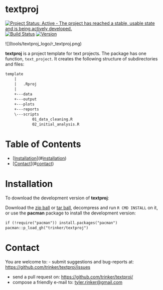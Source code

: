textproj
============


[![Project Status: Active - The project has reached a stable, usable
state and is being actively
developed.](http://www.repostatus.org/badges/latest/active.svg)](http://www.repostatus.org/#active)
[![Build
Status](https://travis-ci.org/trinker/textproj.svg?branch=master)](https://travis-ci.org/trinker/textproj)
<a href="https://img.shields.io/badge/Version-0.0.1-orange.svg"><img src="https://img.shields.io/badge/Version-0.0.1-orange.svg" alt="Version"/></a>
</p>
![](tools/textproj_logo/r_textproj.png)

**textproj** is a project template for text projects. The package has
one function, `text_project`. It creates the following structure of
subdirectories and files:

    template
        |
        |   .Rproj
        |   
        +---data
        +---output
        +---plots
        +---reports
        \---scripts
                01_data_cleaning.R
                02_initial_analysis.R


Table of Contents
============

-   [[Installation](#installation)](#[installation](#installation))
-   [[Contact](#contact)](#[contact](#contact))

Installation
============


To download the development version of **textproj**:

Download the [zip
ball](https://github.com/trinker/textproj/zipball/master) or [tar
ball](https://github.com/trinker/textproj/tarball/master), decompress
and run `R CMD INSTALL` on it, or use the **pacman** package to install
the development version:

    if (!require("pacman")) install.packages("pacman")
    pacman::p_load_gh("trinker/textproj")

Contact
=======

You are welcome to:  -   submit suggestions and bug-reports at:     <https://github.com/trinker/textproj/issues>  

-   send a pull request on: <https://github.com/trinker/textproj/>  
-   compose a friendly e-mail to: <tyler.rinker@gmail.com>